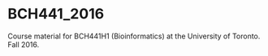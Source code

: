 # BCH441_2016
Course material for BCH441H1 (Bioinformatics) at the University of Toronto. Fall 2016.
